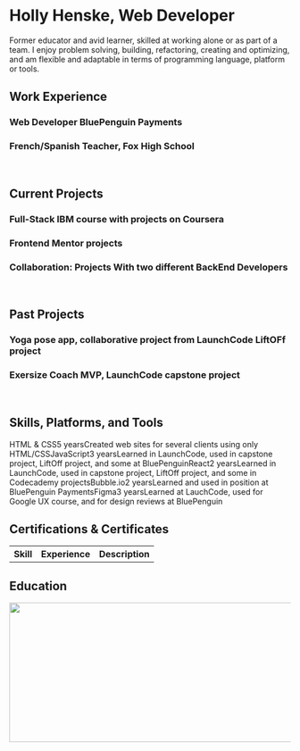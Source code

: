 <h1>Holly Henske, Web Developer</h1>

<body>
Former educator and avid learner, skilled at working alone or as part of a team.  I enjoy problem solving, building, refactoring, creating
 and optimizing, and am flexible and adaptable in terms of programming language, platform or tools.
 
<h2>Work Experience</h2>
<h3>Web Developer BluePenguin Payments</h3>
<h3>French/Spanish Teacher, Fox High School</h3>
<br>
<h2>Current Projects</h2>
<h3>Full-Stack IBM course with projects on Coursera</h3>
<h3>Frontend Mentor projects</h3>
<h3>Collaboration: Projects With two different BackEnd Developers</h3>
<br>
<h2>Past Projects</h2>
<h3>Yoga pose app, collaborative project from LaunchCode LiftOFf project</h3>
<h3>Exersize Coach MVP, LaunchCode capstone project</h3>
<br>
<h2>Skills, Platforms, and Tools</h2>
<table>
 <thead>
  <tr>
   <th>Skill</th>
   <th>Experience</th>
   <th>Description</th>
  </tr>
 </thead>
 <tbody>
  <tr>HTML & CSS</tr>
  <tr>5 years</tr>
  <tr>Created web sites for several clients using only HTML/CSS</tr>
  <tr>JavaScript</tr>
  <tr>3 years</tr>
  <tr>Learned in LaunchCode, used in capstone project, LiftOff project, and some at BluePenguin</tr>
  <tr>React</tr>
  <tr>2 years</tr>
  <tr>Learned in LaunchCode, used in capstone project, LiftOff project, and some in Codecademy projects</tr>
  <tr>Bubble.io</tr>
  <tr>2 years</tr>
  <tr>Learned and used in position at BluePenguin Payments</tr>
  <tr>Figma</tr>
  <tr>3 years</tr>
  <tr>Learned at LauchCode, used for Google UX course, and for design reviews at BluePenguin</tr>
  <br />
  <h2>Certifications & Certificates</h2>

  
 </tbody>
</table>

<h2>Education</h2>
<img src="https://github.com/user-attachments/assets/c8a4c5ab-dc31-4733-ae09-fa52f0d22ce4" height="250px" width="800px" />
  
</body>


